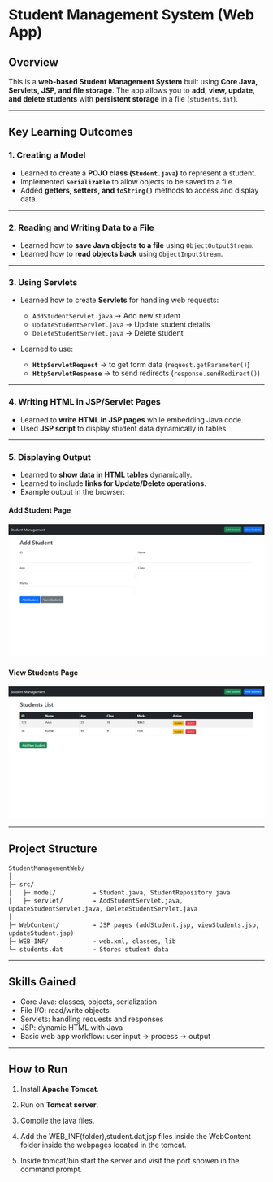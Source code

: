 # **Student Management System (Web App)**

## **Overview**

This is a **web-based Student Management System** built using **Core Java, Servlets, JSP, and file storage**.
The app allows you to **add, view, update, and delete students** with **persistent storage** in a file (`students.dat`).

---

## **Key Learning Outcomes**

### **1. Creating a Model**

- Learned to create a **POJO class (`Student.java`)** to represent a student.
- Implemented **`Serializable`** to allow objects to be saved to a file.
- Added **getters, setters, and `toString()`** methods to access and display data.

---

### **2. Reading and Writing Data to a File**

- Learned how to **save Java objects to a file** using `ObjectOutputStream`.
- Learned how to **read objects back** using `ObjectInputStream`.

---

### **3. Using Servlets**

- Learned how to create **Servlets** for handling web requests:

  - `AddStudentServlet.java` → Add new student
  - `UpdateStudentServlet.java` → Update student details
  - `DeleteStudentServlet.java` → Delete student

- Learned to use:

  - **`HttpServletRequest`** → to get form data (`request.getParameter()`)
  - **`HttpServletResponse`** → to send redirects (`response.sendRedirect()`)

---

### **4. Writing HTML in JSP/Servlet Pages**

- Learned to **write HTML in JSP pages** while embedding Java code.
- Used **JSP script** to display student data dynamically in tables.

---

### **5. Displaying Output**

- Learned to **show data in HTML tables** dynamically.
- Learned to include **links for Update/Delete operations**.
- Example output in the browser:

#### **Add Student Page**

![Add Student Page](./assets/addstudent.png)

#### **View Students Page**

![View Students Page](./assets/liststudents.png)

---

## **Project Structure**

```
StudentManagementWeb/
│
├─ src/
│   ├─ model/          → Student.java, StudentRepository.java
│   ├─ servlet/        → AddStudentServlet.java, UpdateStudentServlet.java, DeleteStudentServlet.java
│
├─ WebContent/         → JSP pages (addStudent.jsp, viewStudents.jsp, updateStudent.jsp)
├─ WEB-INF/            → web.xml, classes, lib
└─ students.dat        → Stores student data
```

---

## **Skills Gained**

- Core Java: classes, objects, serialization
- File I/O: read/write objects
- Servlets: handling requests and responses
- JSP: dynamic HTML with Java
- Basic web app workflow: user input → process → output

---

## **How to Run**

1. Install **Apache Tomcat**.

2. Run on **Tomcat server**.

3. Compile the java files. 

4. Add the WEB_INF(folder),student.dat,jsp files inside the WebContent folder inside the webpages located in the tomcat.

5. Inside tomcat/bin start the server and visit the port showen in the command prompt.
